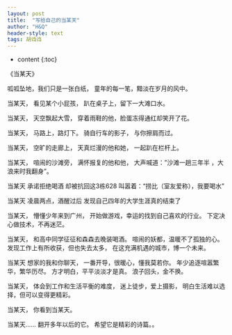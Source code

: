 ```yaml
---
layout: post
title:  "写给自己的当某天"
author: "H&Q"
header-style: text
tags: 胡诌诌
---
```

* content
{:toc}

《当某天》
												
呱呱坠地，我们只是一张白纸，
童年的每一笔，黯淡在岁月的风中。
					
当某天，
看见某个小屁孩，
趴在桌子上，留下一大滩口水。

当某天，
天空飘起大雪，
穿着雨鞋的他，脸蛋冻得通红却笑开了花。
					
当某天，
马路上，路灯下。
骑自行车的影子，
与你擦肩而过。
					
当某天，
空旷的走廊上，
天真烂漫的他和她，
一起趴在栏杆上。
					
当某天，
喧闹的沙滩旁，
满怀报复的他和他，
大声喊道：”沙滩一趟三年半
，大浪来时我翻身”。
					
当某天
承诺拒绝喝酒
却被抗回这3栋628
叫嚣着：“捞比（室友爱称），我要喝水”

当某天
凌晨两点，酒醒过后
发现自己四年的大学生涯真的结束了


当某天，
懵懂少年来到广州，
开始做游戏，幸运的找到自己喜欢的行业。
下定决心做技术，不再迷茫。

当某天，
和高中同学征征和森森去晚装喝酒。
喧闹的妖都，温暖不了孤独的心。
发现工作上有所收获，但也失去太多，
在这充满机遇的城市，博一个未来。

当某天
想家的我和你聊天，
一番开导，很暖心，懂我莫若你。
年少追逐喧嚣繁华，繁华历尽。
方才明白，平平淡淡才是真。
浪子回头，金不换。

当某天，
体会到工作和生活平衡的难度，
迷上徒步，爱上摄影，
明白生活难以选择，但可以变得更精彩。


当某天，
你看到当某天。
					
当某天......
翻开多年以后的它。
希望它是精彩的诗篇。。